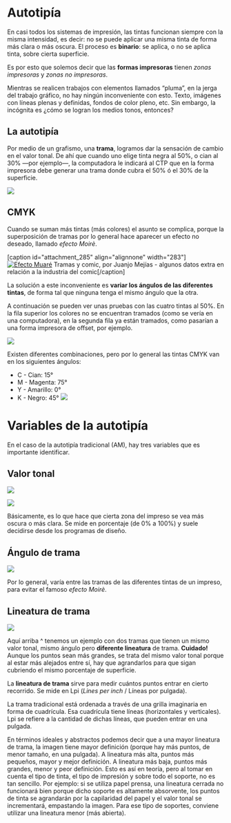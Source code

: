 # Autotipía

En casi todos los sistemas de impresión, las tintas funcionan siempre con la misma intensidad, es decir: no se puede aplicar una misma tinta de forma más clara o más oscura. El proceso es **binario**: se aplica, o no se aplica tinta, sobre cierta superficie.

Es por esto que solemos decir que las **formas impresoras** tienen _zonas impresoras_ y _zonas no impresoras_.

Mientras se realicen trabajos con elementos llamados “pluma”, en la jerga del trabajo gráfico, no hay ningún inconveniente con esto. Texto, imágenes con líneas plenas y definidas, fondos de color pleno, etc. Sin embargo, la incógnita es ¿cómo se logran los medios tonos, entonces?

## La autotipía

Por medio de un grafismo, una **trama**, logramos dar la sensación de cambio en el valor tonal. De ahí que cuando uno elige tinta negra al 50%, o cian al 30% —por ejemplo—, la computadora le indicará al CTP que en la forma impresora debe generar una trama donde cubra el 50% ó el 30% de la superficie.

![](http://tecnologiagrafica1.files.wordpress.com/2012/11/autotipc3ada.jpg)

## CMYK

Cuando se suman más tintas (más colores) el asunto se complica, porque la superposición de tramas por lo general hace aparecer un efecto no deseado, llamado _efecto Moirè_.

[caption id="attachment_285" align="alignnone" width="283"][![Efecto Muaré](http://tecnologiagrafica1.files.wordpress.com/2012/11/trama-chiste-02.jpg)](http://juanjomegias.wordpress.com/2010/09/29/puntos-y-tramas/ "Tramas y comic, por Juanjo Mejías - algunos datos extra en relación a la industria del comic") Tramas y comic, por Juanjo Mejías - algunos datos extra en relación a la industria del comic[/caption]

La solución a este inconveniente es **variar los ángulos de las diferentes tintas**, de forma tal que ninguna tenga el mismo ángulo que la otra.

A continuación se pueden ver unas pruebas con las cuatro tintas al 50%. En la fila superior los colores no se encuentran tramados (como se vería en una computadora), en la segunda fila ya están tramados, como pasarían a una forma impresora de offset, por ejemplo.

![](http://tecnologiagrafica1.files.wordpress.com/2012/11/c3a1ngulos-de-trama.jpg)

Existen diferentes combinaciones, pero por lo general las tintas CMYK van en los siguientes ángulos:

*   <span style="line-height: 15px;">C - Cian: 15°</span>
*   M - Magenta: 75°
*   Y - Amarillo: 0°
*   K - Negro: 45°
![](http://tecnologiagrafica1.files.wordpress.com/2012/11/trama-de-puntos.jpg)



# Variables de la autotipía

En el caso de la autotipía tradicional (AM), hay tres variables que es importante identificar.

## Valor tonal

![](http://tecnologiagrafica1.files.wordpress.com/2012/11/variables-autotipc3ada-valor.jpg)

![](http://tecnologiagrafica1.files.wordpress.com/2012/11/am-screen-halftone.png)

Básicamente, es lo que hace que cierta zona del impreso se vea más oscura o más clara. Se mide en porcentaje (de 0% a 100%) y suele decidirse desde los programas de diseño.

## Ángulo de trama

![](http://tecnologiagrafica1.files.wordpress.com/2012/11/variables-autotipc3ada-c3a1ngulo.jpg)

Por lo general, varía entre las tramas de las diferentes tintas de un impreso, para evitar el famoso _efecto Moirè_.

## Lineatura de trama

![](http://tecnologiagrafica1.files.wordpress.com/2012/11/variables-autotipc3ada-lineatura.jpg)

Aquí arriba ^ tenemos un ejemplo con dos tramas que tienen un mismo valor tonal, mismo ángulo pero **diferente lineatura** de trama. **Cuidado!** Aunque los puntos sean más grandes, se trata del mismo valor tonal porque al estar más alejados entre sí, hay que agrandarlos para que sigan cubriendo el mismo porcentaje de superficie.

La **lineatura de trama** sirve para medir cuántos puntos entrar en cierto recorrido. Se mide en Lpi (_Lines per inch_ / Líneas por pulgada).

La trama tradicional está ordenada a través de una grilla imaginaria en forma de cuadrícula. Esa cuadrícula tiene líneas (horizontales y verticales). Lpi se refiere a la cantidad de dichas líneas, que pueden entrar en una pulgada.

En términos ideales y abstractos podemos decir que a una mayor lineatura de trama, la imagen tiene mayor definición (porque hay más puntos, de menor tamaño, en una pulgada). A lineatura más alta, puntos más pequeños, mayor y mejor definición. A lineatura más baja, puntos más grandes, menor y peor definición.
Esto es así en teoría, pero al tomar en cuenta el tipo de tinta, el tipo de impresión y sobre todo el soporte, no es tan sencillo. Por ejemplo: si se utiliza papel prensa, una lineatura cerrada no funcionará bien porque dicho soporte es altamente absorvente, los puntos de tinta se agrandarán por la capilaridad del papel y el valor tonal se incrementará, empastando la imagen. Para ese tipo de soportes, conviene utilizar una lineatura menor (más abierta).

